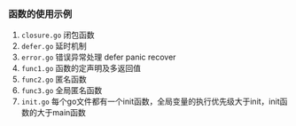 ### 函数的使用示例

1. `closure.go`  闭包函数
2. `defer.go` 延时机制
3. `error.go` 错误异常处理 defer panic recover
4. `func1.go` 函数的定声明及多返回值
5. `func2.go` 匿名函数
6. `func3.go` 全局匿名函数
7. `init.go`  每个go文件都有一个init函数，全局变量的执行优先级大于init，init函数的大于main函数
